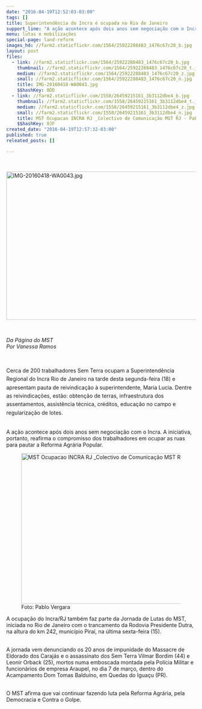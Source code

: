 ```yaml
---
date: "2016-04-19T12:52:03-03:00"
tags: []
title: Superintendência do Incra é ocupada no Rio de Janeiro
support_line: "A ação acontece após dois anos sem negociação com o Incra, reafirmando, portanto o compromisso dos trabalhadores em ocupar as ruas para pautar a Reforma Agrária Popular."
menu: lutas e mobilizações
special-page: land-reform
images_hd: //farm2.staticflickr.com/1564/25922288483_1476c67c20_b.jpg
layout: post
files:
  - link: //farm2.staticflickr.com/1564/25922288483_1476c67c20_b.jpg
    thumbnail: //farm2.staticflickr.com/1564/25922288483_1476c67c20_t.jpg
    medium: //farm2.staticflickr.com/1564/25922288483_1476c67c20_z.jpg
    small: //farm2.staticflickr.com/1564/25922288483_1476c67c20_n.jpg
    title: IMG-20160418-WA0043.jpg
    $$hashKey: 0DD
  - link: //farm2.staticflickr.com/1558/26459215161_3b3112dbe4_b.jpg
    thumbnail: //farm2.staticflickr.com/1558/26459215161_3b3112dbe4_t.jpg
    medium: //farm2.staticflickr.com/1558/26459215161_3b3112dbe4_z.jpg
    small: //farm2.staticflickr.com/1558/26459215161_3b3112dbe4_n.jpg
    title: MST Ocupacao INCRA RJ _Colectivo de Comunicação MST RJ - Pablo Vergara-20.JPG
    $$hashKey: 0JF
created_date: "2016-04-19T12:57:32-03:00"
published: true
releated_posts: []

---
```

<p>&nbsp;</p>

<p><img alt="IMG-20160418-WA0043.jpg" height="394" src="//farm2.staticflickr.com/1564/25922288483_1476c67c20_b.jpg" width="700" /></p>

<p>&nbsp;</p>

<p><em>Da P&aacute;gina do MST<br />
Por Vanessa Ramos</em></p>

<p>&nbsp;</p>

<p><span style="line-height: 1.6;">Cerca de 200 trabalhadores Sem Terra ocupam a Superintend&ecirc;ncia Regional do Incra Rio de Janeiro na tarde desta segunda-feira (18) e apresentam pauta de reivindica&ccedil;&atilde;o &agrave; superintendente, Maria Lucia. Dentre as reivindica&ccedil;&otilde;es, est&atilde;o: obten&ccedil;&atilde;o de terras,&nbsp;infraestrutura dos assentamentos,&nbsp;assist&ecirc;ncia t&eacute;cnica,&nbsp;cr&eacute;ditos,&nbsp;educa&ccedil;&atilde;o no campo&nbsp;e regulariza&ccedil;&atilde;o de lotes.</span></p>

<p><br />
A a&ccedil;&atilde;o acontece ap&oacute;s dois anos sem negocia&ccedil;&atilde;o com o Incra. A iniciativa, portanto, reafirma o compromisso dos trabalhadores em ocupar as ruas para pautar a Reforma Agr&aacute;ria Popular.</p>

<figure class="image"><img alt="MST Ocupacao INCRA RJ _Colectivo de Comunicação MST RJ - Pablo Vergara-20.JPG" height="400" src="//farm2.staticflickr.com/1558/26459215161_3b3112dbe4_b.jpg" width="600" />
<figcaption>Foto: Pablo Vergara</figcaption>
</figure>

<p>A ocupa&ccedil;&atilde;o do Incra/RJ tamb&eacute;m faz parte da Jornada de Lutas do MST, iniciada no Rio de Janeiro com o trancamento da Rodovia Presidente Dutra, na altura do km 242, munic&iacute;pio Pira&iacute;, na &uacute;ltima sexta-feira (15).</p>

<p><br />
A jornada vem denunciando os 20 anos de impunidade do Massacre de Eldorado dos Caraj&aacute;s e o assassinato dos Sem Terra Vilmar Bordim (44) e Leonir Orback (25), mortos numa emboscada montada pela Pol&iacute;cia Militar e funcion&aacute;rios de empresa Araupel, no dia 7 de mar&ccedil;o, dentro do Acampamento Dom Tomas Baldu&iacute;no, em Quedas do Igua&ccedil;u (PR).</p>

<p><br />
O MST afirma que vai continuar fazendo luta pela Reforma Agr&aacute;ria, pela Democracia e Contra o Golpe.</p>
